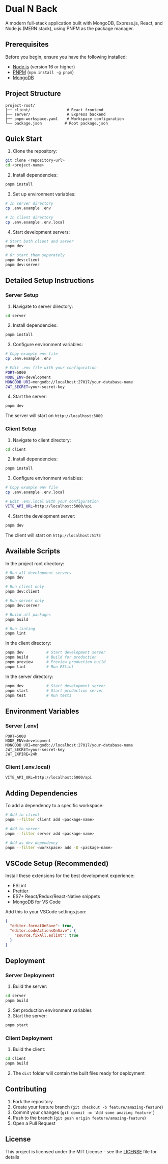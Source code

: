 # Dual N Back 

A modern full-stack application built with MongoDB, Express.js, React, and Node.js (MERN stack), using PNPM as the package manager.

## Prerequisites

Before you begin, ensure you have the following installed:
- [Node.js](https://nodejs.org/) (version 16 or higher)
- [PNPM](https://pnpm.io/) (`npm install -g pnpm`)
- [MongoDB](https://www.mongodb.com/try/download/community)

## Project Structure

```
project-root/
├── client/                # React frontend
├── server/                # Express backend
├── pnpm-workspace.yaml    # Workspace configuration
└── package.json          # Root package.json
```

## Quick Start

1. Clone the repository:
```bash
git clone <repository-url>
cd <project-name>
```

2. Install dependencies:
```bash
pnpm install
```

3. Set up environment variables:
```bash
# In server directory
cp .env.example .env

# In client directory
cp .env.example .env.local
```

4. Start development servers:
```bash
# Start both client and server
pnpm dev

# Or start them separately
pnpm dev:client
pnpm dev:server
```

## Detailed Setup Instructions

### Server Setup

1. Navigate to server directory:
```bash
cd server
```

2. Install dependencies:
```bash
pnpm install
```

3. Configure environment variables:
```bash
# Copy example env file
cp .env.example .env

# Edit .env file with your configuration
PORT=5000
NODE_ENV=development
MONGODB_URI=mongodb://localhost:27017/your-database-name
JWT_SECRET=your-secret-key
```

4. Start the server:
```bash
pnpm dev
```

The server will start on `http://localhost:5000`

### Client Setup

1. Navigate to client directory:
```bash
cd client
```

2. Install dependencies:
```bash
pnpm install
```

3. Configure environment variables:
```bash
# Copy example env file
cp .env.example .env.local

# Edit .env.local with your configuration
VITE_API_URL=http://localhost:5000/api
```

4. Start the development server:
```bash
pnpm dev
```

The client will start on `http://localhost:5173`

## Available Scripts

In the project root directory:

```bash
# Run all development servers
pnpm dev

# Run client only
pnpm dev:client

# Run server only
pnpm dev:server

# Build all packages
pnpm build

# Run linting
pnpm lint
```

In the client directory:

```bash
pnpm dev          # Start development server
pnpm build        # Build for production
pnpm preview      # Preview production build
pnpm lint         # Run ESLint
```

In the server directory:

```bash
pnpm dev          # Start development server
pnpm start        # Start production server
pnpm test         # Run tests
```

## Environment Variables

### Server (.env)

```env
PORT=5000
NODE_ENV=development
MONGODB_URI=mongodb://localhost:27017/your-database-name
JWT_SECRET=your-secret-key
JWT_EXPIRE=24h
```

### Client (.env.local)

```env
VITE_API_URL=http://localhost:5000/api
```

## Adding Dependencies

To add a dependency to a specific workspace:

```bash
# Add to client
pnpm --filter client add <package-name>

# Add to server
pnpm --filter server add <package-name>

# Add as dev dependency
pnpm --filter <workspace> add -D <package-name>
```

## VSCode Setup (Recommended)

Install these extensions for the best development experience:

- ESLint
- Prettier
- ES7+ React/Redux/React-Native snippets
- MongoDB for VS Code

Add this to your VSCode settings.json:

```json
{
  "editor.formatOnSave": true,
  "editor.codeActionsOnSave": {
    "source.fixAll.eslint": true
  }
}
```

## Deployment

### Server Deployment

1. Build the server:
```bash
cd server
pnpm build
```

2. Set production environment variables
3. Start the server:
```bash
pnpm start
```

### Client Deployment

1. Build the client:
```bash
cd client
pnpm build
```

2. The `dist` folder will contain the built files ready for deployment

## Contributing

1. Fork the repository
2. Create your feature branch (`git checkout -b feature/amazing-feature`)
3. Commit your changes (`git commit -m 'Add some amazing feature'`)
4. Push to the branch (`git push origin feature/amazing-feature`)
5. Open a Pull Request

## License

This project is licensed under the MIT License - see the [LICENSE](LICENSE) file for details